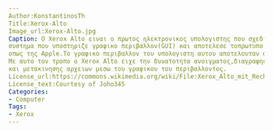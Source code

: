 ```yaml
---
Author:KonstantinosTh
Title:Xerox-Alto
Image_url:Xerox-Alto.jpg
Caption: Ο Xerox Alto ειναι ο πρωτος ηλεκτρονικος υπολογιστης που σχεδιαστηκε για να μπορεσει να λειτουργησει με λειτουργικο 
συστημα που υποστηριζε γραφικο περιβαλλον(GUI) και αποτελεσε τοπρωτυπο για την αναπτυξη μεταγενεστερων γραφικων περιβαλλοντων 
οπως της Apple.Το γραφικο περιβαλλον του υπολογιστη αυτου αποτελουταν απο παραθυρα,εικονιδια και drop-down μενου.
Με αυτο τον τροπο ο Xerox Alto ειχε την δυνατοτητα ανοιγματος,διαγραφης 
και μετακινησης αρχειων μεσω του γραφικου του περιβαλλοντος.
License_url:https://commons.wikimedia.org/wiki/File:Xerox_Alto_mit_Rechner.JPG
License_text:Courtesy of Joho345
Categories:
- Computer
Tags:
- Xerox
---
```

